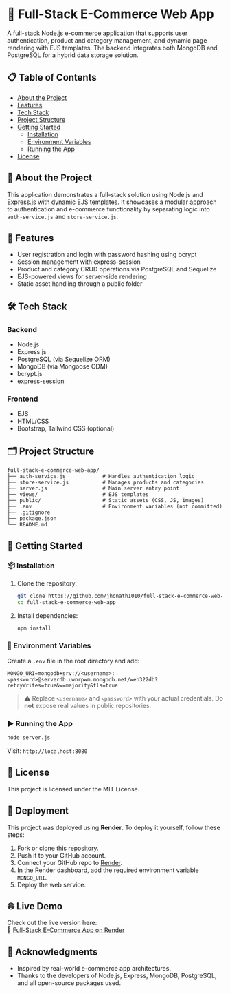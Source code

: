 
# 🛒 Full-Stack E-Commerce Web App

A full-stack Node.js e-commerce application that supports user authentication, product and category management, and dynamic page rendering with EJS templates. The backend integrates both MongoDB and PostgreSQL for a hybrid data storage solution.

## 📋 Table of Contents

- [About the Project](#about-the-project)
- [Features](#features)
- [Tech Stack](#tech-stack)
- [Project Structure](#project-structure)
- [Getting Started](#getting-started)
  - [Installation](#installation)
  - [Environment Variables](#environment-variables)
  - [Running the App](#running-the-app)
- [License](#license)

## 📖 About the Project

This application demonstrates a full-stack solution using Node.js and Express.js with dynamic EJS templates. It showcases a modular approach to authentication and e-commerce functionality by separating logic into `auth-service.js` and `store-service.js`.

## 🚀 Features

- User registration and login with password hashing using bcrypt
- Session management with express-session
- Product and category CRUD operations via PostgreSQL and Sequelize
- EJS-powered views for server-side rendering
- Static asset handling through a public folder

## 🛠 Tech Stack

### Backend
- Node.js
- Express.js
- PostgreSQL (via Sequelize ORM)
- MongoDB (via Mongoose ODM)
- bcrypt.js
- express-session

### Frontend
- EJS
- HTML/CSS
- Bootstrap, Tailwind CSS (optional)

## 🗂️ Project Structure

```
full-stack-e-commerce-web-app/
├── auth-service.js            # Handles authentication logic
├── store-service.js           # Manages products and categories
├── server.js                  # Main server entry point
├── views/                     # EJS templates
├── public/                    # Static assets (CSS, JS, images)
├── .env                       # Environment variables (not committed)
├── .gitignore
├── package.json
└── README.md
```

## 🏁 Getting Started

### 📦 Installation

1. Clone the repository:
   ```bash
   git clone https://github.com/jhonath1010/full-stack-e-commerce-web-app.git
   cd full-stack-e-commerce-web-app
   ```

2. Install dependencies:
   ```bash
   npm install
   ```

### 🔐 Environment Variables

Create a `.env` file in the root directory and add:

```
MONGO_URI=mongodb+srv://<username>:<password>@serverdb.uwnrpwm.mongodb.net/web322db?retryWrites=true&w=majority&tls=true
```

> ⚠️ Replace `<username>` and `<password>` with your actual credentials. Do **not** expose real values in public repositories.

### ▶️ Running the App

```bash
node server.js
```

Visit: `http://localhost:8080`

## 📄 License

This project is licensed under the MIT License.


## 🚀 Deployment

This project was deployed using **Render**. To deploy it yourself, follow these steps:

1. Fork or clone this repository.
2. Push it to your GitHub account.
3. Connect your GitHub repo to [Render](https://render.com/).
4. In the Render dashboard, add the required environment variable `MONGO_URI`.
5. Deploy the web service.

## 🌐 Live Demo

Check out the live version here:  
🔗 [Full-Stack E-Commerce App on Render](https://full-stack-e-commerce-web-app-l1f7.onrender.com/shop)

## 🙏 Acknowledgments

- Inspired by real-world e-commerce app architectures.
- Thanks to the developers of Node.js, Express, MongoDB, PostgreSQL, and all open-source packages used.
